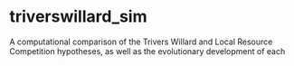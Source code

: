 # triverswillard_sim
A computational comparison of the Trivers Willard and Local Resource Competition hypotheses, as well as the evolutionary development of each

